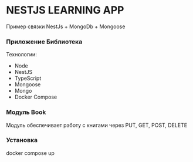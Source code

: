 # NESTJS LEARNING APP

Пример связки NestJs + MongoDb + Mongoose 

### Приложение Библиотека

Технологии:

- Node
- NestJS
- TypeScript
- Mongoose
- Mongo
- Docker Compose

### Модуль Book

Модуль обеспечивает работу с книгами через PUT, GET, POST, DELETE   

### Установка

docker compose up
